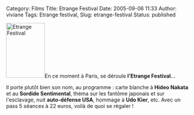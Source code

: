 Category: Films
Title: Etrange Festival
Date: 2005-09-06 11:33
Author: viviane
Tags: Etrange festival, 
Slug: etrange-festival
Status: published

<a href="http://www.etrangefestival.com/"><img class="alignleft size-full wp-image-648" title="Etrange Festival" src="http://www.viviane-voyages.com/wp-content/uploads/2005/09/13.jpg" alt="Etrange Festival" width="105" height="150" /></a>En ce moment à Paris, se déroule <strong>l'Etrange Festival</strong>...

Il porte plutôt bien son nom, au programme : carte blanche à <strong>Hideo Nakata </strong>et au <strong>Sordide Sentimental</strong>, thèma sur les fantôme japonais et sur l'esclavage, nuit <strong>auto-défense USA</strong>, hommage à <strong>Udo Kier</strong>, etc. Avec un pass 5 séances à 22 euros, voilà de quoi se régaler !